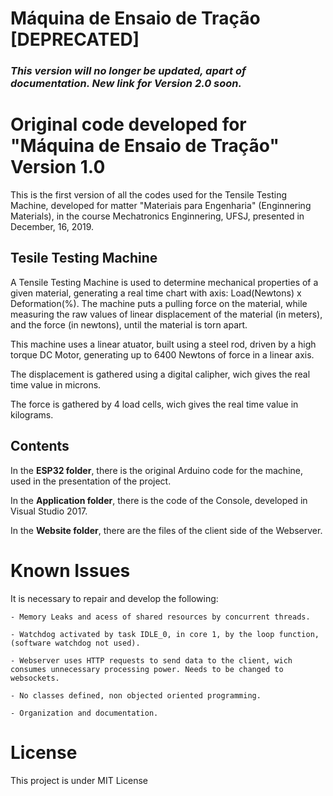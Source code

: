 # Máquina de Ensaio de Tração [DEPRECATED]


### *This version will no longer be updated, apart of documentation. New **link** for Version 2.0 soon.*



# Original code developed for "Máquina de Ensaio de Tração" Version 1.0

This is the first version of all the codes used for the Tensile Testing Machine, developed for matter "Materiais para Engenharia" (Enginnering Materials), in the course Mechatronics Enginnering, UFSJ, presented in December, 16, 2019.

## Tesile Testing Machine

A Tensile Testing Machine is used to determine mechanical properties of a given material, generating a real time chart with axis: Load(Newtons) x Deformation(%). The machine puts a pulling force on the material, while measuring the raw values of linear displacement of the material (in meters), and the force (in newtons), until the material is torn apart.

This machine uses a linear atuator, built using a steel rod, driven by a high torque DC Motor, generating up to 6400 Newtons of force in a linear axis.

The displacement is gathered using a digital calipher, wich gives the real time value in microns. 

The force is gathered by 4 load cells, wich gives the real time value in kilograms. 

## Contents

In the **ESP32 folder**, there is the original Arduino code for the machine, used in the presentation of the project.

In the **Application folder**, there is the code of the Console, developed in Visual Studio 2017.

In the **Website folder**, there are the files of the client side of the Webserver.

# Known Issues

It is necessary to repair and develop the following: 

    
    - Memory Leaks and acess of shared resources by concurrent threads.

    - Watchdog activated by task IDLE_0, in core 1, by the loop function, (software watchdog not used).

    - Webserver uses HTTP requests to send data to the client, wich consumes unnecessary processing power. Needs to be changed to websockets.

    - No classes defined, non objected oriented programming.

    - Organization and documentation.

# License

This project is under MIT License